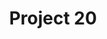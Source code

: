 ---
title: "Project 20"
slug: "project-1"
codeLink: "https:facebook.com"
description: "testing descriptiong"
---